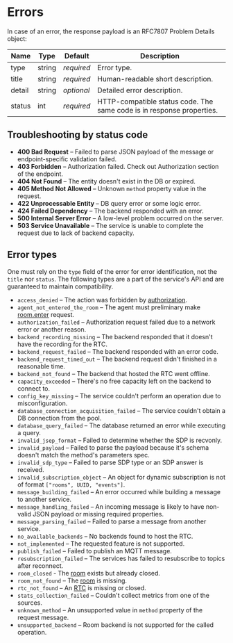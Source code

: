 # Errors

In case of an error, the response payload is an RFC7807 Problem Details object:

Name   | Type   | Default    | Description
------ | ------ | ---------- | ---------------------------------
type   | string | _required_ | Error type.
title  | string | _required_ | Human-readable short description.
detail | string | _optional_ | Detailed error description.
status | int    | _required_ | HTTP-compatible status code. The same code is in response properties.

## Troubleshooting by status code

- **400 Bad Request** – Failed to parse JSON payload of the message or endpoint-specific validation failed.
- **403 Forbidden** – Authorization failed. Check out Authorization section of the endpoint.
- **404 Not Found** – The entity doesn't exist in the DB or expired.
- **405 Method Not Allowed** – Unknown `method` property value in the request.
- **422 Unprocessable Entity** – DB query error or some logic error.
- **424 Failed Dependency** – The backend responded with an error.
- **500 Internal Server Error** – A low-level problem occurred on the server.
- **503 Service Unavailable** – The service is unable to complete the request due to lack of backend capacity.

## Error types

One must rely on the `type` field of the error for error identification, not the `title` nor `status`.
The following types are a part of the service's API and are guaranteed to maintain compatibility.

- `access_denied` – The action was forbidden by [authorization](authz.md#Authorization).
- `agent_not_entered_the_room` – The agent must preliminary make [room.enter](room/enter.md#room.enter) request.
- `authorization_failed` – Authorization request failed due to a network error or another reason.
- `backend_recording_missing` – The backend responded that it doesn't have the recording for the RTC.
- `backend_request_failed` – The backend responded with an error code.
- `backend_request_timed_out` – The backend request didn't finished in a reasonable time.
- `backend_not_found` – The backend that hosted the RTC went offline.
- `capacity_exceeded` – There's no free capacity left on the backend to connect to.
- `config_key_missing` – The service couldn't perform an operation due to misconfiguration.
- `database_connection_acquisition_failed` – The service couldn't obtain a DB connection from the pool.
- `database_query_failed` – The database returned an error while executing a query.
- `invalid_jsep_format` – Failed to determine whether the SDP is recvonly.
- `invalid_payload` – Failed to parse the payload because it's schema doesn't match the method's parameters spec.
- `invalid_sdp_type` – Failed to parse SDP type or an SDP answer is received.
- `invalid_subscription_object` – An object for dynamic subscription is not of format `["rooms", UUID, "events"]`.
- `message_building_failed` – An error occurred while building a message to another service.
- `message_handling_failed` – An incoming message is likely to have non-valid JSON payload or missing required properties.
- `message_parsing_failed` – Failed to parse a message from another service.
- `no_available_backends` – No backends found to host the RTC.
- `not_implemented` – The requested feature is not supported.
- `publish_failed` – Failed to publish an MQTT message.
- `resubscription_failed` – The services has failed to resubscribe to topics after reconnect.
- `room_closed` - The [room](room.md#Room) exists but already closed.
- `room_not_found` – The [room](room.md#Room) is missing.
- `rtc_not_found` – An [RTC](rtc.md#Real-time_Connection) is missing or closed.
- `stats_collection_failed` – Couldn't collect metrics from one of the sources.
- `unknown_method` – An unsupported value in `method` property of the request message.
- `unsupported_backend` – Room backend is not supported for the called operation.
